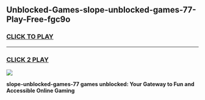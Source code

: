 
## Unblocked-Games-slope-unblocked-games-77-Play-Free-fgc9o
<h3>
<a href="https://premium76.site?title=slope-unblocked-games-77&ref=10A">CLICK TO PLAY</a></h3>
<hr>

<h3>
<a href="https://premium76.site?title=slope-unblocked-games-77&ref=10A">CLICK 2 PLAY</a>
  
</h3>

<a href="https://premium76.site?title=slope-unblocked-games-77&ref=10A"><img src="https://clearcache.store/games.png"></a>


**slope-unblocked-games-77 games unblocked: Your Gateway to Fun and Accessible Online Gaming**
